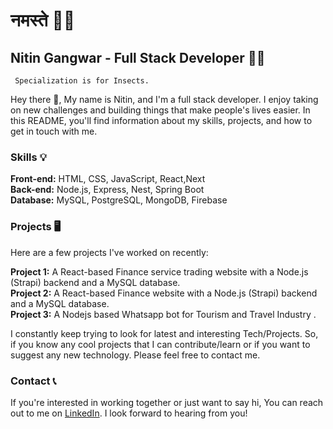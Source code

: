 # नमस्ते  🙏🏻

## Nitin Gangwar - Full Stack Developer 👨‍💻


     Specialization is for Insects.

Hey there 👋, My name is Nitin, and I'm a full stack developer. I enjoy taking on new challenges and building things that make people's lives easier. In this README, you'll find information about my skills, projects, and how to get in touch with me.

### Skills     💡
**Front-end:** HTML, CSS, JavaScript, React,Next <br/>
**Back-end:** Node.js, Express, Nest, Spring Boot<br/>
**Database:** MySQL, PostgreSQL, MongoDB, Firebase<br/>


### Projects   🖥
Here are a few projects I've worked on recently:

**Project 1:** A React-based Finance service trading website with a Node.js (Strapi) backend and a MySQL database.<br/>
**Project 2:** A React-based Finance website with a Node.js (Strapi) backend and a MySQL database.<br/>
**Project 3:** A Nodejs based Whatsapp bot for Tourism and Travel Industry .<br/>


I constantly keep trying to look for latest and interesting Tech/Projects. So, if you know any cool projects that I can contribute/learn or if you want to suggest any new technology. Please feel free to contact me.

### Contact    📞
If you're interested in working together or just want to say hi, You can reach out to me on [LinkedIn](https://www.linkedin.com/in/nitin-gangwar-54243a12a/). I look forward to hearing from you!

